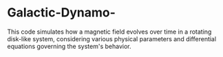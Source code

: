 # Galactic-Dynamo-

This code simulates how a magnetic field evolves over time in a rotating disk-like system, considering various physical parameters and differential equations governing the system's behavior.
